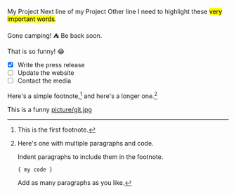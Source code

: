 My Project
Next line of my Project
Other line
I need to highlight these <mark>very important words</mark>.

Gone camping! :tent: Be back soon.

That is so funny! :joy:


- [x] Write the press release
- [ ] Update the website
- [ ] Contact the media

Here's a simple footnote,[^1] and here's a longer one.[^bignote]

[^1]: This is the first footnote.

[^bignote]: Here's one with multiple paragraphs and code.

    Indent paragraphs to include them in the footnote.

    `{ my code }`

    Add as many paragraphs as you like.

This is a funny [picture/git.jpg](picture/git.jpg)
